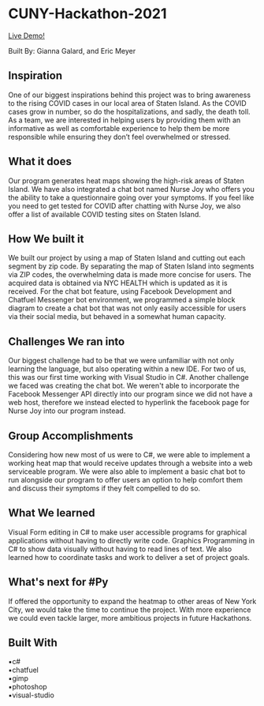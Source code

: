 # CUNY-Hackathon-2021

[Live Demo!](https://www.youtube.com/watch?v=Z3nPS9t-Fsg)

Built By: Gianna Galard, and Eric Meyer

## Inspiration
One of our biggest inspirations behind this project was to bring awareness to the rising COVID cases in our local area of Staten Island. As the COVID cases grow in number, so do the hospitalizations, and sadly, the death toll. As a team, we are interested in helping users by providing them with an informative as well as comfortable experience to help them be more responsible while ensuring they don’t feel overwhelmed or stressed.

## What it does
Our program generates heat maps showing the high-risk areas of Staten Island. We have also integrated a chat bot named Nurse Joy who offers you the ability to take a questionnaire going over your symptoms. If you feel like you need to get tested for COVID after chatting with Nurse Joy, we also offer a list of available COVID testing sites on Staten Island.

## How We built it
We built our project by using a map of Staten Island and cutting out each segment by zip code. By separating the map of Staten Island into segments via ZIP codes, the overwhelming data is made more concise for users. The acquired data is obtained via NYC HEALTH which is updated as it is received. For the chat bot feature, using Facebook Development and Chatfuel Messenger bot environment, we programmed a simple block diagram to create a chat bot that was not only easily accessible for users via their social media, but behaved in a somewhat human capacity.

## Challenges We ran into
Our biggest challenge had to be that we were unfamiliar with not only learning the language, but also operating within a new IDE. For two of us, this was our first time working with Visual Studio in C#. Another challenge we faced was creating the chat bot. We weren't able to incorporate the Facebook Messenger API directly into our program since we did not have a web host, therefore we instead elected to hyperlink the facebook page for Nurse Joy into our program instead.

## Group Accomplishments
Considering how new most of us were to C#, we were able to implement a working heat map that would receive updates through a website into a web serviceable program. We were also able to implement a basic chat bot to run alongside our program to offer users an option to help comfort them and discuss their symptoms if they felt compelled to do so.

## What We learned
Visual Form editing in C# to make user accessible programs for graphical applications without having to directly write code. Graphics Programming in C# to show data visually without having to read lines of text. We also learned how to coordinate tasks and work to deliver a set of project goals.

## What's next for #Py  
If offered the opportunity to expand the heatmap to other areas of New York City, we would take the time to continue the project. With more experience we could even tackle larger, more ambitious projects in future Hackathons.

## Built With
:black_small_square:c#  
:black_small_square:chatfuel  
:black_small_square:gimp  
:black_small_square:photoshop  
:black_small_square:visual-studio  
